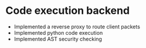 # Code execution backend
- Implemented a reverse proxy to route client packets
- Implemented python code execution
- Implemented AST security checking
